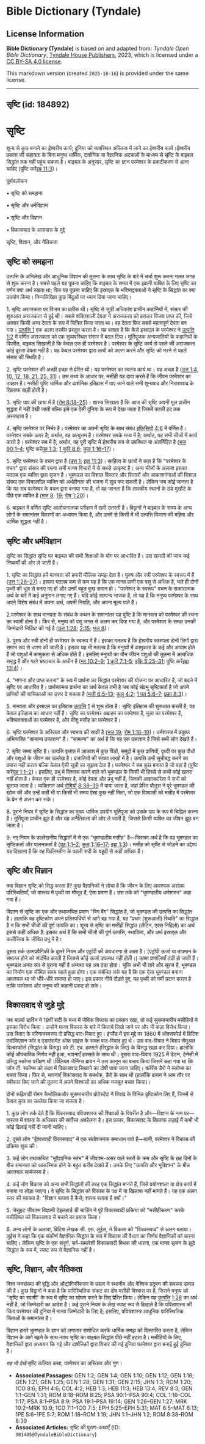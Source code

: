 # Bible Dictionary (Tyndale)

## License Information

**Bible Dictionary (Tyndale)** is based on and adapted from: _Tyndale Open Bible Dictionary_, [Tyndale House Publishers](https://tyndaleopenresources.com/), 2023, which is licensed under a [CC BY-SA 4.0 license](https://creativecommons.org/licenses/by-sa/4.0/legalcode.en).

This markdown version (created `2025-10-16`) is provided under the same license.



--------------------------------

## सृष्टि (id: 184892)

सृष्टि
======

शून्य से कुछ बनाने का ईश्वरीय कार्य; दुनिया को व्यवस्थित अस्तित्व में लाने का ईश्वरीय कार्य।ईश्वरीय प्रकाश की सहायता के बिना मनुष्य धार्मिक, दार्शनिक या वैज्ञानिक अटकलों के माध्यम से सृष्टि के बाइबल सिद्धांत तक नहीं पहुंच सकता है। बाइबल के अनुसार, सृष्टि का ज्ञान परमेश्वर के प्रकटीकरण से आना चाहिए (पुष्टि करें[इब्र 11:3](https://ref.ly/Heb11:3))।

पूर्वावलोकन

• सृष्टि को समझना

• सृष्टि और धर्मविज्ञान

• सृष्टि और विज्ञान

• विकासवाद के आसपास के मुद्दे

सृष्टि, विज्ञान, और नैतिकता

सृष्टि को समझना
---------------

उत्पत्ति के अभिलेख और आधुनिक विज्ञान की तुलना के साथ सृष्टि के बारे में चर्चा शुरू करना गलत जगह से शुरू करना है। सबसे पहले यह पूछना चाहिए कि बाइबल के समय में एक इब्रानी व्यक्ति के लिए सृष्टि का वर्णन क्या अर्थ रखता था; फिर यह पूछना चाहिए कि इस्राएल के भविष्यद्वक्ताओं ने सृष्टि के सिद्धांत का क्या उपयोग किया। निम्नलिखित कुछ बिंदुओं पर ध्यान दिया जाना चाहिए।

1\. सृष्टि अराजकता पर विजय का प्रतीक थी। सृष्टि से जुड़ी अधिकांश प्राचीन कहानियों में, संसार की शुरुआत अराजकता से हुई थी। सबसे शक्तिशाली देवता ने अराजकता को हराकर विजय प्राप्त की, जिसे अक्सर किसी अन्य देवता के रूप में चित्रित किया जाता था। वह देवता फिर सबसे महत्वपूर्ण देवता बन गया। [उत्पत्ति 1](https://ref.ly/Gen1:1-Gen1:31) एक अलग तस्वीर प्रस्तुत करता है। यह बताता है कि कैसे इस्राएल के परमेश्वर ने [उत्पत्ति 1:2](https://ref.ly/Gen1:2) में वर्णित अराजकता को एक सुव्यवस्थित संसार में बदल दिया। मूर्तिपूजक अन्यजातियों के कहानियों के विपरीत, बाइबल सिखाती है कि केवल एक ही परमेश्वर है। परमेश्वर के सृष्टि कार्य से पहले की अराजकता कोई दूसरा देवता नहीं है। यह केवल परमेश्वर द्वारा तत्वों को अलग करने और सृष्टि को भरने से पहले संसार की स्थिति है।

2\. सृष्टि परमेश्वर की अच्छी इच्छा से प्रेरित थी। यह परमेश्वर का स्वतंत्र कार्य था। यह अच्छा है ([उत्त 1:4, 10, 12, 18, 21, 25, 31](https://ref.ly/Gen1:4))। उस तथ्य के आधार पर, मसीही यह दावा करते हैं कि जीवन परमेश्वर का उपहार है। मसीही पुष्टि धार्मिक और दार्शनिक इतिहास में पाए जाने वाले सभी शून्यवाद और निराशावाद के खिलाफ खड़ी होती है।

3\. सृष्टि पाप की छाया में है ([रोम 8:18–25](https://ref.ly/Rom8:18-Rom8:25))। शास्त्र सिखाता है कि आज की सृष्टि अपनी मूल प्राचीन शुद्धता में नहीं देखी जाती बल्कि इसे एक ऐसी दुनिया के रूप में देखा जाता है जिसमें काफी हद तक अस्पष्टता है।

4\. सृष्टि परमेश्वर पर निर्भर है। परमेश्वर का अपनी सृष्टि के साथ संबंध [इफिसियों](https://ref.ly/Eph4:6) [4:6](https://ref.ly/Eph4:6) में वर्णित है। परमेश्वर सबके ऊपर है; अर्थात, वह अत्युत्तम है। परमेश्वर सबके मध्य में है; अर्थात, वह सभी चीजों में कार्य करते है। परमेश्वर सब में है; अर्थात, वह पूरी सृष्टि में ईश्वरीय रूप से उपस्थित या अंतर्निहित है ([भज 90:1–4](https://ref.ly/Ps90:1-Ps90:4); पुष्टि करें[यूह 1:3](https://ref.ly/John1:3); [1 कुरि 8:6](https://ref.ly/1Cor8:6); [कुल 1:16–17](https://ref.ly/Col1:16-Col1:17))।

5\. सृष्टि परमेश्वर के वचन द्वारा है ([उत्त 1](https://ref.ly/Gen1:1-Gen1:31); [इब्रा 11:3](https://ref.ly/Heb11:3))। साहित्य के छात्रों ने कहा है कि "परमेश्वर के वचन" द्वारा संसार की रचना सभी मानव विचारों में से सबसे उत्कृष्ट है। अन्य चीजों के अलावा इसका मतलब एक व्यक्ति द्वारा सृजन है। भूमण्डल का विशाल विस्तार और सितारों और आकाशगंगाओं की विशाल संख्या एक विचारशील व्यक्ति को अर्थहीनता की भावना में सुन्न कर सकती है। लेकिन जब कोई जानता है कि यह सब परमेश्वर के वचन द्वारा बनाया गया है, तो वह जानता है कि तारकीय स्थानों के ठंडे मुखौटे के पीछे एक व्यक्ति है ([भज 8](https://ref.ly/Ps8:1-Ps8:9); [19](https://ref.ly/Ps19:1-Ps19:14); [रोम 1:20](https://ref.ly/Rom1:20))।

6\. बाइबल में वर्णित सृष्टि आलोचनात्मक परीक्षण में खरी उतरती है। विद्वानों ने बाइबल के समय के अन्य लोगों के समानांतर विवरणों का अध्ययन किया है, और उनमें से किसी में भी उत्पत्ति विवरण की महिमा और धार्मिक शुद्धता नहीं है।

सृष्टि और धर्मविज्ञान
---------------------

सृष्टि का सिद्धांत सृष्टि पर बाइबल की सभी शिक्षाओं के योग पर आधारित है। उस सामग्री की जांच कई निष्कर्षों की ओर ले जाती है।

1\. सृष्टि का सिद्धांत हमें मानवता की हमारी मौलिक समझ देता है। पुरुष और स्त्री परमेश्वर के स्वरूप में हैं ([उत्त 1:26–27](https://ref.ly/Gen1:26-Gen1:27))। इसका मतलब कम से कम यह है कि एक मानव प्राणी एक पशु से अधिक है, भले ही दोनों पृथ्वी की धूल से बनाए गए हों और उनमें बहुत कुछ समान हो। "परमेश्वर के स्वरूप" वचन के सकारात्मक अर्थ के बारे में कई अनुमान लगाए गए हैं। यदि कोई सामान्य भाजक है, तो यह है कि मनुष्य परमेश्वर के साथ अपने विशेष संबंध में अपना अर्थ, अपनी नियति, और अपना मूल्य पाते हैं।

2\.परमेश्वर के साथ मानवता के संबंध के कथन के समानांतर यह पुष्टि है कि मानवता को परमेश्वर की रचना का स्वामी होना है। फिर से, मनुष्य को पशु जगत से अलग कर दिया गया है, और परमेश्वर के समक्ष उनकी जिम्मेदारी निर्दिष्ट की गई है ([उत्त 1:28](https://ref.ly/Gen1:28); [2:15](https://ref.ly/Gen2:15); [भज 8](https://ref.ly/Ps8:1-Ps8:9))।

3\. पुरुष और स्त्री दोनों ही परमेश्वर के स्वरूप में हैं। इसका मतलब है कि ईश्वरीय स्वरुपता दोनों लिंगों द्वारा समान रूप से धारण की जाती है। इसका यह भी मतलब है कि मनुष्यों में कामुकता के कई और आयाम होते हैं जो पशुओं में कामुकता से अधिक होते हैं। इसलिए मनुष्यों का यौन जीवन पशुओं की तुलना में अत्यधिक समृद्ध है और गहरे भ्रष्टाचार के अधीन है ([मर 10:2–9](https://ref.ly/Mark10:2-Mark10:9); [1 कुरि 7:1–5](https://ref.ly/1Cor7:1-1Cor7:5); [इफि 5:25–31](https://ref.ly/Eph5:25-Eph5:31); पुष्टि करें[इब्रा 13:4](https://ref.ly/Heb13:4))।

4\. "मांगना और प्राप्त करना" के रूप में प्रार्थना का सिद्धांत परमेश्वर की योजना पर आधारित है, जो बदले में सृष्टि पर आधारित है। प्रार्थनात्मक प्रार्थना का अर्थ केवल तभी है जब कोई संप्रभु सृष्टिकर्ता है जो अपने प्राणियों की याचिकाओं का उत्तर दे सकता है ([मत्ती 6:5–13](https://ref.ly/Matt6:5-Matt6:13); [कुलु 4:2](https://ref.ly/Col4:2); [1 पत 5:6–7](https://ref.ly/1Pet5:6-1Pet5:7); [प्रका 8:3](https://ref.ly/Rev8:3))।

5\. मानवता और इस्राएल का इतिहास [उत्पत्ति](https://ref.ly/Gen1:1-Gen1:31) [1](https://ref.ly/Gen1:1-Gen1:31) से शुरू होता है। सृष्टि इतिहास की शुरुआत करती है; यह केवल इतिहास का आधार नहीं है। सृष्टि का परमेश्वर अब्राहम का परमेश्वर है, मूसा का परमेश्वर है, भविष्यवक्ताओं का परमेश्वर है, और यीशु मसीह का परमेश्वर है।

6\. सृष्टि परमेश्वर के अस्तित्व और स्वभाव की साक्षी है ([भज 19](https://ref.ly/Ps19:1-Ps19:14); [रोम 1:18–19](https://ref.ly/Rom1:18-Rom1:19))। धर्मशास्त्र में प्रयुक्त अभिव्यक्ति "सामान्य प्रकाशन" है। "सामान्य" का अर्थ है कि यह एक प्रकाशन है जिसे सभी लोग देखते हैं।

7\. सृष्टि समग्र सृष्टि है। उत्पत्ति वृत्तांत में आकाश में कुछ पिंडों, समुद्रों में कुछ प्राणियों, पृथ्वी पर कुछ पौधों और पशुओं के जीवन का उल्लेख है। प्रजातियों की संख्या लाखों में है। उत्पत्ति उन्हें सूचीबद्ध करने का प्रयास नहीं करता बल्कि केवल ऐसी सूची का सुझाव देता है। परमेश्वर ने सब कुछ बनाया है जो वहां है (पुष्टि करें[यूह 1:1–2](https://ref.ly/John1:1-John1:2))। इसलिए, प्रभु में विश्वास करने वाले को भूमण्डल के किसी भी हिस्से से कभी कोई खतरा नहीं होता है। केवल एक ही परमेश्वर है, कोई देवता और प्रभु नहीं हैं, जिनकी आज्ञाकारिता में सभी को बुलाया जाता है। व्यक्तिगत अर्थ [रोमियों](https://ref.ly/Rom8:38-Rom8:39)  [8:38–39](https://ref.ly/Rom8:38-Rom8:39) में पाया जाता है, जहां प्रेरित पौलुस ने पूरे भूमण्डल की खोज की और उन्हें कहीं भी या किसी भी समय ऐसा कुछ नहीं मिला, जो एक विश्वासी को मसीह में परमेश्वर के प्रेम से अलग कर सके।

8\. पुराने नियम में सृष्टि के सिद्धांत का मुख्य धार्मिक उपयोग मूर्तिपूजा को उसके पाप के रूप में चिह्नित करना है। मूर्तिपूजा प्राचीन झूठ है और यह अनैतिकता की ओर ले जाती है, जिससे किसी व्यक्ति का जीवन झूठ बन जाता है।

9\. नए नियम के उल्लेखनीय सिद्धांतों में से एक "भूमण्डलीय मसीह" है—जिसका अर्थ है कि वह भूमण्डल का सृष्टिकर्ता और पालनकर्ता है ([यूह 1:1–2](https://ref.ly/John1:1-John1:2); [कुल 1:16–17](https://ref.ly/Col1:16-Col1:17); [इब्रा 1:3](https://ref.ly/Heb1:3))। मसीह को सृष्टि से जोड़ने का उद्देश्य यह दिखाना है कि वह फिलिस्तीन के पहली सदी के यहूदी से कहीं अधिक हैं।

सृष्टि और विज्ञान
-----------------

क्या विज्ञान सृष्टि को सिद्ध करता है? कुछ वैज्ञानिकों ने सोचा है कि जीवन के लिए आवश्यक असंख्य परिस्थितियाँ, जो वास्तव में पृथ्वी पर मौजूद हैं, ऐसा प्रमाण हैं। उस तर्क को "भूमण्डलीय धर्मशास्त्र" कहा गया है।

विज्ञान से सृष्टि का एक और तथाकथित प्रमाण "बिग बैंग" सिद्धांत है, जो भूमण्डल की उत्पत्ति का सिद्धांत है। हालांकि वह दृष्टिकोण अपने प्रतिस्पर्धियों से आगे बढ़ गया है, यह "प्रथम (शुरूआती) स्थिति" का सिद्धांत है न कि सभी चीजों की पूर्ण उत्पत्ति का। शून्य से सृष्टि का मसीही सिद्धांत (लैटिन, एक्स निहिलो) का अर्थ इससे कहीं अधिक है: इसका अर्थ है कि सभी चीजों की पूर्ण उत्पत्ति, स्थायित्व, और अर्थ इस्राएल और कलीसिया के जीवित प्रभु में है।

दूसरा तर्क ऊष्मप्रवैगिकी के दूसरे नियम और एंट्रॉपी की अवधारणा से आता है। (एंट्रॉपी ऊर्जा या तापमान के समतल होने को संदर्भित करती है जिससे कोई ऊर्जा उपलब्ध नहीं होती।) ऊष्मा प्रणालियाँ ठंडी हो जाती हैं। भूमण्डल अनंत रूप से पुराना नहीं है अन्यथा यह अब ठंडा होता। चूंकि अभी भी तारे और सूरज हैं, भूमण्डल का निर्माण एक सीमित समय पहले हुआ होगा। एक संबंधित तर्क यह है कि एक ऐसा भूमण्डल बनाना आवश्यक था जो धीरे\-धीरे समाप्त हो जाए। इस प्रकार नीचे दौड़ते हुए, यह पृथ्वी को गर्मी प्रदान करता है ताकि परमेश्वर और मनुष्य की कहानी प्रकट हो सके।

विकासवाद से जुड़े मुद्दे
-----------------------

जब चार्ल्स डार्विन ने 19वीं सदी के मध्य में जैविक विकास का प्रस्ताव रखा, तो कई सुसमाचारीय मसीहियों ने इसका विरोध किया। उन्होंने मानव विकास के बारे में किताबें लिखे जाने पर और भी कड़ा विरोध किया। उस विवाद के परिणामस्वरूप दो प्रसिद्ध वाद\-विवाद हुए। इंग्लैंड में इस मुद्दे पर 1860 में ऑक्सफोर्ड में ब्रिटिश एसोसिएशन फॉर द एडवांसमेंट ऑफ साइंस के समक्ष वाद\-विवाद हुए थे। उस वाद\-विवाद ने बिशप सैमुअल विल्बरफोर्स (सिद्धांत के विरुद्ध) को टी. एच. हक्सले (सिद्धांत के लिए) के विरुद्ध खड़ा कर दिया। हालांकि कोई औपचारिक निर्णय नहीं हुआ, भावनाएँ हक्सले के साथ थी। दूसरा वाद\-विवाद 1925 में डेटन, टेनेसी में प्रसिद्ध स्कोप्स परीक्षण थी।विलियम जेनिंग्स ब्रायन ने उस कानून का बचाव किया जिसमें कहा गया था कि जॉन टी. स्कोप्स को कक्षा में विकासवाद सिखाने का दोषी पाया जाना चाहिए। क्लेरेंस डैरो ने स्कोप्स का बचाव किया। फिर से, भावनाएँ विकासवाद के समर्थक, डैरो के साथ थी (हालाँकि ब्रायन ने आम तौर पर स्वीकार किए जाने की तुलना में अपने विश्वासों का अधिक मजबूत बचाव किया)।

दोनों रूढ़िवादी रोमन कैथोलिकऔर सुसमाचारीय प्रोटेस्टेंट ने विवाद के विभिन्न दृष्टिकोण लिए हैं, जिनमें से केवल कुछ का उल्लेख किया जा सकता है।

1\. कुछ लोग तर्क देते हैं कि विकासवाद पवित्रशास्त्र की शिक्षाओं के विपरीत है और—विज्ञान के नाम पर—वास्तव में शास्त्र के अधिकार की सर्वोच्च अवहेलना है। इस प्रकार, विकासवाद के खिलाफ लड़ाई में कभी भी कोई ढिलाई नहीं दी जानी चाहिए।

2\. दूसरे लोग "ईश्वरवादी विकासवाद" में एक संतोषजनक समाधान पाते हैं—यानी, परमेश्वर ने विकास की प्रक्रिया शुरू की।

3\. कई लोग तथाकथित "भूवैज्ञानिक स्तंभ" में जीवाश्म\-असर वाले स्तरों के क्रम और सृष्टि के छह दिनों के बीच समानता को आकस्मिक होने के बहुत करीब देखते हैं। उनके लिए "उत्पत्ति और भूविज्ञान" के बीच आवश्यक सामंजस्य है।

4\. कई लोग विकास को अन्य सभी सिद्धांतों की तरह एक सिद्धांत मानते हैं, जिसे प्रयोगशाला या क्षेत्र कार्य में बनाया या तोड़ा जाएगा। वे सृष्टि के सिद्धांत को विकास के पक्ष में या खिलाफ नहीं मानते हैं। यह एक अलग स्तर की व्याख्या है: "विज्ञान बताता है कैसे; शास्त्र बताता है क्यों।"

5\. जेसुइट जीवाश्म विज्ञानी टेइलहार्ड डी चार्डिन ने पूरे विकासवादी प्रक्रिया को "मसीहीकरण" करके मसीहियत को विकासवाद से बचाने का प्रयास किया।

6\. अन्य लोगों के अलावा, ब्रिटिश लेखक सी. एस. लुईस, ने विकास को "विकासवाद" से अलग बताया। लुईस ने कहा कि एक संकीर्ण वैज्ञानिक सिद्धांत के रूप में विकास की वैधता का निर्णय वैज्ञानिकों को करना चाहिए। लेकिन सृष्टि के एक संपूर्ण, सर्व\-समावेशी विकासवादी मिथक की धारणा, एक मानव सृजन के झूठे सिद्धांत के रूप में, स्पष्ट रूप से वैज्ञानिक नहीं है।

सृष्टि, विज्ञान, और नैतिकता
---------------------------

विश्व जनसंख्या की वृद्धि और औद्योगिकीकरण के प्रसार ने स्थानीय और वैश्विक प्रदूषण की समस्या उत्पन्न की है। कुछ विद्वानों ने कहा है कि पारिस्थितिक संकट का दोष मसीही विश्वास पर है, जिसने मनुष्य को "सृष्टि का स्वामी" के रूप में सृष्टि का शोषण करने के लिए प्रेरित किया। लेकिन यह [उत्पत्ति](https://ref.ly/Gen1:28) [1:28](https://ref.ly/Gen1:28) का अर्थ नहीं है, जो जिम्मेदारी का आदेश है। कई पुराने नियम के लेख स्पष्ट रूप से दिखाते हैं कि पवितशास्त्र की चिंता परमेश्वर की दुनिया में मानव जिम्मेदारी के लिए है; इसलिए, पवित्रशास्त्र आधुनिक पारिस्थितिक चिंताओं के समानांतर है।

विज्ञान हमारे भूमण्डल के ज्ञान को लगातार संशोधित करके धार्मिक समझ को विस्तारित करता है, लेकिन विज्ञान के आगे बढ़ने के साथ\-साथ सृष्टि का बाइबल सिद्धांत पीछे नहीं हटता है। मसीहियों के लिए, वैज्ञानिकों द्वारा अध्ययन कि गई और दार्शनिकों द्वारा विचार की गई दुनिया परमेश्वर द्वारा बनाई हुई दुनिया है।

*यह भी देखें* सृष्टि कल्पित कथा; परमेश्वर का अस्तित्व और गुण।

* **Associated Passages:** GEN 1:2; GEN 1:4; GEN 1:10; GEN 1:12; GEN 1:18; GEN 1:21; GEN 1:25; GEN 1:28; GEN 1:31; GEN 2:15; JHN 1:3; ROM 1:20; 1CO 8:6; EPH 4:6; COL 4:2; HEB 1:3; HEB 11:3; HEB 13:4; REV 8:3; GEN 1:1–GEN 1:31; ROM 8:18–ROM 8:25; PSA 90:1–PSA 90:4; COL 1:16–COL 1:17; PSA 8:1–PSA 8:9; PSA 19:1–PSA 19:14; GEN 1:26–GEN 1:27; MRK 10:2–MRK 10:9; 1CO 7:1–1CO 7:5; EPH 5:25–EPH 5:31; MAT 6:5–MAT 6:13; 1PE 5:6–1PE 5:7; ROM 1:18–ROM 1:19; JHN 1:1–JHN 1:2; ROM 8:38–ROM 8:39
* **Associated Articles:** सृष्टि की पुराण-कथाएँ (ID: `381405@TyndaleBibleDictionary`)

